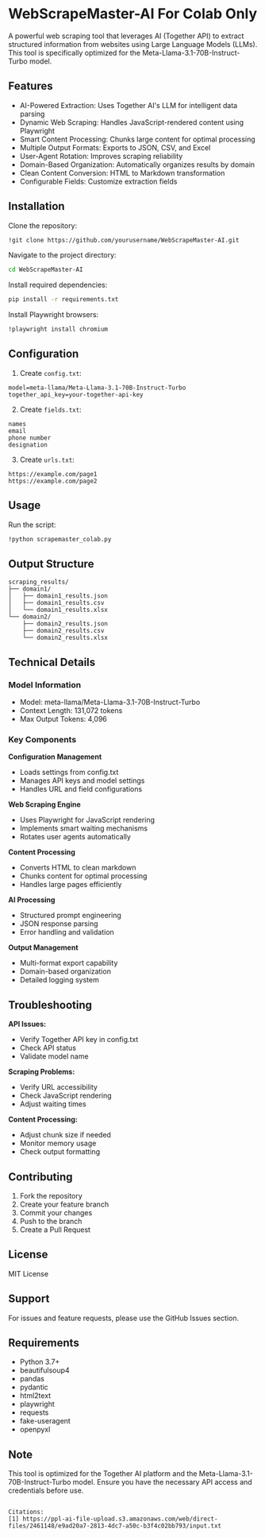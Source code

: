 # WebScrapeMaster-AI For Colab Only

A powerful web scraping tool that leverages AI (Together API) to extract structured information from websites using Large Language Models (LLMs). This tool is specifically optimized for the Meta-Llama-3.1-70B-Instruct-Turbo model.

## Features
- AI-Powered Extraction: Uses Together AI's LLM for intelligent data parsing
- Dynamic Web Scraping: Handles JavaScript-rendered content using Playwright
- Smart Content Processing: Chunks large content for optimal processing
- Multiple Output Formats: Exports to JSON, CSV, and Excel
- User-Agent Rotation: Improves scraping reliability
- Domain-Based Organization: Automatically organizes results by domain
- Clean Content Conversion: HTML to Markdown transformation
- Configurable Fields: Customize extraction fields

## Installation

Clone the repository:
```bash
!git clone https://github.com/yourusername/WebScrapeMaster-AI.git
```

Navigate to the project directory:
```bash
cd WebScrapeMaster-AI
```

Install required dependencies:
```bash
pip install -r requirements.txt
```

Install Playwright browsers:
```bash
!playwright install chromium
```

## Configuration

1. Create `config.txt`:
```text
model=meta-llama/Meta-Llama-3.1-70B-Instruct-Turbo
together_api_key=your-together-api-key
```

2. Create `fields.txt`:
```text
names
email
phone number
designation
```

3. Create `urls.txt`:
```text
https://example.com/page1
https://example.com/page2
```

## Usage

Run the script:
```bash
!python scrapemaster_colab.py
```

## Output Structure
```text
scraping_results/
├── domain1/
│   ├── domain1_results.json
│   ├── domain1_results.csv
│   └── domain1_results.xlsx
└── domain2/
    ├── domain2_results.json
    ├── domain2_results.csv
    └── domain2_results.xlsx
```

## Technical Details

### Model Information
- Model: meta-llama/Meta-Llama-3.1-70B-Instruct-Turbo
- Context Length: 131,072 tokens
- Max Output Tokens: 4,096

### Key Components

**Configuration Management**
- Loads settings from config.txt
- Manages API keys and model settings
- Handles URL and field configurations

**Web Scraping Engine**
- Uses Playwright for JavaScript rendering
- Implements smart waiting mechanisms
- Rotates user agents automatically

**Content Processing**
- Converts HTML to clean markdown
- Chunks content for optimal processing
- Handles large pages efficiently

**AI Processing**
- Structured prompt engineering
- JSON response parsing
- Error handling and validation

**Output Management**
- Multi-format export capability
- Domain-based organization
- Detailed logging system

## Troubleshooting

**API Issues:**
- Verify Together API key in config.txt
- Check API status
- Validate model name

**Scraping Problems:**
- Verify URL accessibility
- Check JavaScript rendering
- Adjust waiting times

**Content Processing:**
- Adjust chunk size if needed
- Monitor memory usage
- Check output formatting

## Contributing
1. Fork the repository
2. Create your feature branch
3. Commit your changes
4. Push to the branch
5. Create a Pull Request

## License
MIT License

## Support
For issues and feature requests, please use the GitHub Issues section.

## Requirements
- Python 3.7+
- beautifulsoup4
- pandas
- pydantic
- html2text
- playwright
- requests
- fake-useragent
- openpyxl

## Note
This tool is optimized for the Together AI platform and the Meta-Llama-3.1-70B-Instruct-Turbo model. Ensure you have the necessary API access and credentials before use.
```

Citations:
[1] https://ppl-ai-file-upload.s3.amazonaws.com/web/direct-files/2461148/e9ad20a7-2813-4dc7-a50c-b3f4c02bb793/input.txt
